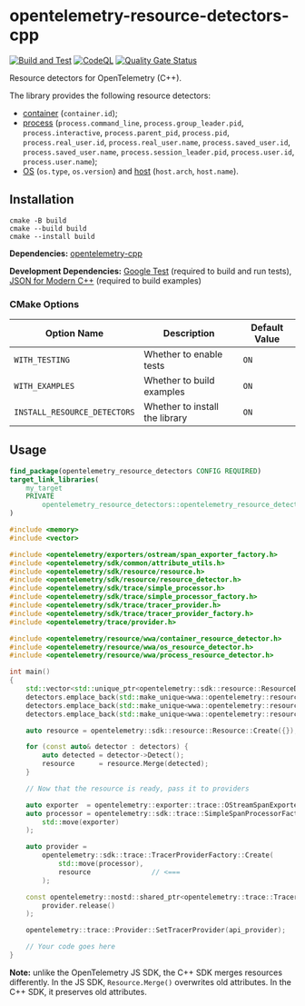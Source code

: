 # opentelemetry-resource-detectors-cpp

[![Build and Test](https://github.com/sjinks/opentelemetry-resource-detectors-cpp/actions/workflows/ci.yml/badge.svg)](https://github.com/sjinks/opentelemetry-resource-detectors-cpp/actions/workflows/ci.yml)
[![CodeQL](https://github.com/sjinks/opentelemetry-resource-detectors-cpp/actions/workflows/codeql.yml/badge.svg)](https://github.com/sjinks/opentelemetry-resource-detectors-cpp/actions/workflows/codeql.yml)
[![Quality Gate Status](https://sonarcloud.io/api/project_badges/measure?project=sjinks_opentelemetry-resource-detectors-cpp&metric=alert_status)](https://sonarcloud.io/summary/new_code?id=sjinks_opentelemetry-resource-detectors-cpp)

Resource detectors for OpenTelemetry (C++).

The library provides the following resource detectors:
* [container](https://opentelemetry.io/docs/specs/semconv/resource/container/) (`container.id`);
* [process](https://opentelemetry.io/docs/specs/semconv/resource/process/) (`process.command_line`, `process.group_leader.pid`, `process.interactive`, `process.parent_pid`, `process.pid`, `process.real_user.id`, `process.real_user.name`, `process.saved_user.id`, `process.saved_user.name`, `process.session_leader.pid`, `process.user.id`, `process.user.name`);
* [OS](https://opentelemetry.io/docs/specs/semconv/resource/os/) (`os.type`, `os.version`) and [host](https://opentelemetry.io/docs/specs/semconv/resource/host/) (`host.arch`, `host.name`).

## Installation

```shell
cmake -B build
cmake --build build
cmake --install build
```

**Dependencies:** [opentelemetry-cpp](https://github.com/open-telemetry/opentelemetry-cpp)

**Development Dependencies:** [Google Test](https://github.com/google/googletest) (required to build and run tests), [JSON for Modern C++](https://github.com/nlohmann/json) (required to build examples)

### CMake Options

| Option Name                  | Description                      | Default Value |
|------------------------------|----------------------------------|---------------|
| `WITH_TESTING`               | Whether to enable tests          | `ON`          |
| `WITH_EXAMPLES`              | Whether to build examples        | `ON`          |
| `INSTALL_RESOURCE_DETECTORS` | Whether to install the library   | `ON`          |

## Usage

```cmake
find_package(opentelemetry_resource_detectors CONFIG REQUIRED)
target_link_libraries(
    my_target
    PRIVATE
        opentelemetry_resource_detectors::opentelemetry_resource_detectors
)
```

```cpp
#include <memory>
#include <vector>

#include <opentelemetry/exporters/ostream/span_exporter_factory.h>
#include <opentelemetry/sdk/common/attribute_utils.h>
#include <opentelemetry/sdk/resource/resource.h>
#include <opentelemetry/sdk/resource/resource_detector.h>
#include <opentelemetry/sdk/trace/simple_processor.h>
#include <opentelemetry/sdk/trace/simple_processor_factory.h>
#include <opentelemetry/sdk/trace/tracer_provider.h>
#include <opentelemetry/sdk/trace/tracer_provider_factory.h>
#include <opentelemetry/trace/provider.h>

#include <opentelemetry/resource/wwa/container_resource_detector.h>
#include <opentelemetry/resource/wwa/os_resource_detector.h>
#include <opentelemetry/resource/wwa/process_resource_detector.h>

int main()
{
    std::vector<std::unique_ptr<opentelemetry::sdk::resource::ResourceDetector>> detectors;
    detectors.emplace_back(std::make_unique<wwa::opentelemetry::resource::container_resource_detector>());
    detectors.emplace_back(std::make_unique<wwa::opentelemetry::resource::os_resource_detector>());
    detectors.emplace_back(std::make_unique<wwa::opentelemetry::resource::process_resource_detector>());

    auto resource = opentelemetry::sdk::resource::Resource::Create({});

    for (const auto& detector : detectors) {
        auto detected = detector->Detect();
        resource      = resource.Merge(detected);
    }

    // Now that the resource is ready, pass it to providers

    auto exporter  = opentelemetry::exporter::trace::OStreamSpanExporterFactory::Create();
    auto processor = opentelemetry::sdk::trace::SimpleSpanProcessorFactory::Create(
        std::move(exporter)
    );

    auto provider =
        opentelemetry::sdk::trace::TracerProviderFactory::Create(
            std::move(processor),
            resource               // <===
        );

    const opentelemetry::nostd::shared_ptr<opentelemetry::trace::TracerProvider> api_provider(
        provider.release()
    );

    opentelemetry::trace::Provider::SetTracerProvider(api_provider);

    // Your code goes here
}
```

**Note:** unlike the OpenTelemetry JS SDK, the C++ SDK merges resources differently. In the JS SDK, `Resource.Merge()` overwrites old attributes. In the C++ SDK, it preserves old attributes.
